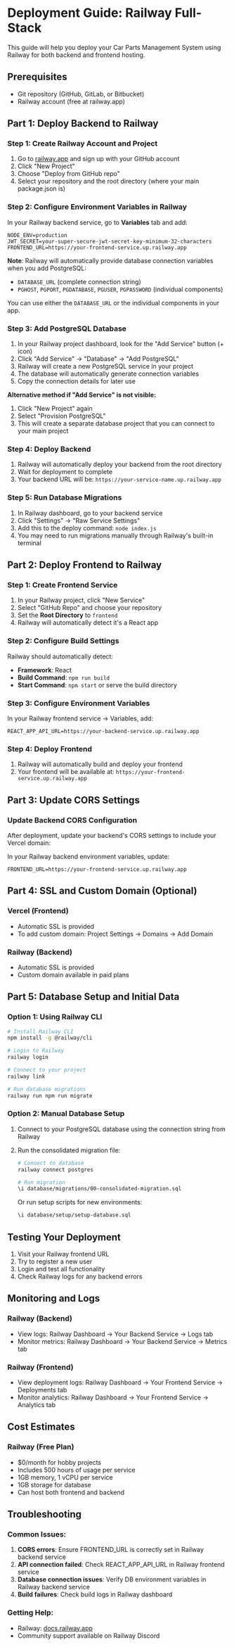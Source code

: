 # Deployment Guide: Railway Full-Stack

This guide will help you deploy your Car Parts Management System using Railway for both backend and frontend hosting.

## Prerequisites
- Git repository (GitHub, GitLab, or Bitbucket)
- Railway account (free at railway.app)

## Part 1: Deploy Backend to Railway

### Step 1: Create Railway Account and Project
1. Go to [railway.app](https://railway.app) and sign up with your GitHub account
2. Click "New Project"
3. Choose "Deploy from GitHub repo"
4. Select your repository and the root directory (where your main package.json is)

### Step 2: Configure Environment Variables in Railway
In your Railway backend service, go to **Variables** tab and add:

```env
NODE_ENV=production
JWT_SECRET=your-super-secure-jwt-secret-key-minimum-32-characters
FRONTEND_URL=https://your-frontend-service.up.railway.app
```

**Note**: Railway will automatically provide database connection variables when you add PostgreSQL:
- `DATABASE_URL` (complete connection string)
- `PGHOST`, `PGPORT`, `PGDATABASE`, `PGUSER`, `PGPASSWORD` (individual components)

You can use either the `DATABASE_URL` or the individual components in your app.

### Step 3: Add PostgreSQL Database
1. In your Railway project dashboard, look for the "Add Service" button (+ icon)
2. Click "Add Service" → "Database" → "Add PostgreSQL"
3. Railway will create a new PostgreSQL service in your project
4. The database will automatically generate connection variables
5. Copy the connection details for later use

**Alternative method if "Add Service" is not visible:**
1. Click "New Project" again 
2. Select "Provision PostgreSQL" 
3. This will create a separate database project that you can connect to your main project

### Step 4: Deploy Backend
1. Railway will automatically deploy your backend from the root directory
2. Wait for deployment to complete
3. Your backend URL will be: `https://your-service-name.up.railway.app`

### Step 5: Run Database Migrations
1. In Railway dashboard, go to your backend service
2. Click "Settings" → "Raw Service Settings"
3. Add this to the deploy command: `node index.js`
4. You may need to run migrations manually through Railway's built-in terminal

## Part 2: Deploy Frontend to Railway

### Step 1: Create Frontend Service
1. In your Railway project, click "New Service"
2. Select "GitHub Repo" and choose your repository
3. Set the **Root Directory** to `frontend`
4. Railway will automatically detect it's a React app

### Step 2: Configure Build Settings
Railway should automatically detect:
- **Framework**: React
- **Build Command**: `npm run build`
- **Start Command**: `npm start` or serve the build directory

### Step 3: Configure Environment Variables
In your Railway frontend service → Variables, add:

```env
REACT_APP_API_URL=https://your-backend-service.up.railway.app
```

### Step 4: Deploy Frontend
1. Railway will automatically build and deploy your frontend
2. Your frontend will be available at: `https://your-frontend-service.up.railway.app`

## Part 3: Update CORS Settings

### Update Backend CORS Configuration
After deployment, update your backend's CORS settings to include your Vercel domain:

In your Railway backend environment variables, update:
```env
FRONTEND_URL=https://your-frontend-service.up.railway.app
```

## Part 4: SSL and Custom Domain (Optional)

### Vercel (Frontend)
- Automatic SSL is provided
- To add custom domain: Project Settings → Domains → Add Domain

### Railway (Backend)  
- Automatic SSL is provided
- Custom domain available in paid plans

## Part 5: Database Setup and Initial Data

### Option 1: Using Railway CLI
```bash
# Install Railway CLI
npm install -g @railway/cli

# Login to Railway
railway login

# Connect to your project
railway link

# Run database migrations
railway run npm run migrate
```

### Option 2: Manual Database Setup
1. Connect to your PostgreSQL database using the connection string from Railway
2. Run the consolidated migration file:
   ```bash
   # Connect to database
   railway connect postgres
   
   # Run migration
   \i database/migrations/00-consolidated-migration.sql
   ```

   Or run setup scripts for new environments:
   ```bash
   \i database/setup/setup-database.sql
   ```

## Testing Your Deployment

1. Visit your Railway frontend URL
2. Try to register a new user
3. Login and test all functionality
4. Check Railway logs for any backend errors

## Monitoring and Logs

### Railway (Backend)
- View logs: Railway Dashboard → Your Backend Service → Logs tab
- Monitor metrics: Railway Dashboard → Your Backend Service → Metrics tab

### Railway (Frontend)
- View deployment logs: Railway Dashboard → Your Frontend Service → Deployments tab
- Monitor analytics: Railway Dashboard → Your Frontend Service → Analytics tab

## Cost Estimates

### Railway (Free Plan)
- $0/month for hobby projects
- Includes 500 hours of usage per service
- 1GB memory, 1 vCPU per service
- 1GB storage for database
- Can host both frontend and backend

## Troubleshooting

### Common Issues:
1. **CORS errors**: Ensure FRONTEND_URL is correctly set in Railway backend service
2. **API connection failed**: Check REACT_APP_API_URL in Railway frontend service
3. **Database connection issues**: Verify DB environment variables in Railway backend service
4. **Build failures**: Check build logs in Railway dashboard

### Getting Help:
- Railway: [docs.railway.app](https://docs.railway.app)
- Community support available on Railway Discord
